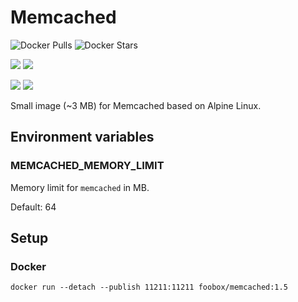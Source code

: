 # Memcached

![Docker Pulls](https://img.shields.io/docker/pulls/foobox/memcache-server.svg)
![Docker Stars](https://img.shields.io/docker/stars/foobox/memcache-server.svg)

[![](https://images.microbadger.com/badges/version/foobox/memcache-server:1.10-amd64.svg)](https://microbadger.com/images/foobox/memcache-server:1.10-amd64 "Get your own version badge on microbadger.com")
[![](https://images.microbadger.com/badges/image/foobox/memcache-server:1.10-amd64.svg)](https://microbadger.com/images/foobox/memcache-server:1.10-amd64 "Get your own image badge on microbadger.com")

[![](https://images.microbadger.com/badges/version/foobox/memcache-server:1.10-arm32v6.svg)](https://microbadger.com/images/foobox/memcache-server:1.10-arm32v6 "Get your own version badge on microbadger.com")
[![](https://images.microbadger.com/badges/image/foobox/memcache-server:1.10-arm32v6.svg)](https://microbadger.com/images/foobox/memcache-server:1.10-arm32v6 "Get your own image badge on microbadger.com")

Small image (~3 MB) for Memcached based on Alpine Linux.

## Environment variables

### MEMCACHED_MEMORY_LIMIT

Memory limit for ``memcached`` in MB.

Default: 64

## Setup

### Docker

    docker run --detach --publish 11211:11211 foobox/memcached:1.5

